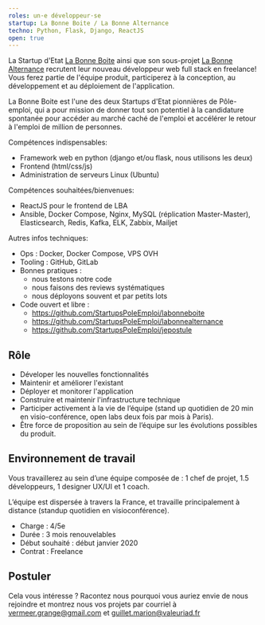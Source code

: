 ```yaml
---
roles: un·e développeur·se
startup: La Bonne Boite / La Bonne Alternance
techno: Python, Flask, Django, ReactJS
open: true
---
```


La Startup d'Etat [La Bonne Boite](https://labonneboite.pole-emploi.fr/) ainsi que son sous-projet [La Bonne Alternance](https://labonnealternance.pole-emploi.fr/) recrutent leur nouveau développeur web full stack en freelance! Vous ferez partie de l'équipe produit, participerez à la conception, au développement et au déploiement de l'application.

<!--more-->

La Bonne Boite est l'une des deux Startups d'Etat pionnières de Pôle-emploi, qui a pour mission de donner tout son potentiel à la candidature spontanée pour accéder au marché caché de l'emploi et accélérer le retour à l'emploi de million de personnes.

Compétences indispensables:

* Framework web en python (django et/ou flask, nous utilisons les deux)
* Frontend (html/css/js)
* Administration de serveurs Linux (Ubuntu)

Compétences souhaitées/bienvenues:

* ReactJS pour le frontend de LBA
* Ansible, Docker Compose, Nginx, MySQL (réplication Master-Master), Elasticsearch, Redis, Kafka, ELK, Zabbix, Mailjet

Autres infos techniques:

- Ops : Docker, Docker Compose, VPS OVH
- Tooling : GitHub, GitLab
- Bonnes pratiques :
    - nous testons notre code
    - nous faisons des reviews systématiques
    - nous déployons souvent et par petits lots
- Code ouvert et libre :
    - https://github.com/StartupsPoleEmploi/labonneboite
    - https://github.com/StartupsPoleEmploi/labonnealternance
    - https://github.com/StartupsPoleEmploi/jepostule

## Rôle

- Déveloper les nouvelles fonctionnalités
- Maintenir et améliorer l'existant
- Déployer et monitorer l'application
- Construire et maintenir l'infrastructure technique
- Participer activement à la vie de l’équipe (stand up quotidien de 20 min en visio-conférence, open labs deux fois par mois à Paris).
- Être force de proposition au sein de l’équipe sur les évolutions possibles du produit.

## Environnement de travail

Vous travaillerez au sein d’une équipe composée de : 1 chef de projet, 1.5 développeurs, 1 designer UX/UI et 1 coach.

L’équipe est dispersée à travers la France, et travaille principalement à distance (standup quotidien en visioconférence).

- Charge : 4/5e
- Durée : 3 mois renouvelables
- Début souhaité : début janvier 2020
- Contrat : Freelance

## Postuler

Cela vous intéresse ? Racontez nous pourquoi vous auriez envie de nous rejoindre et montrez nous vos projets par courriel à vermeer.grange@gmail.com et guillet.marion@valeuriad.fr
